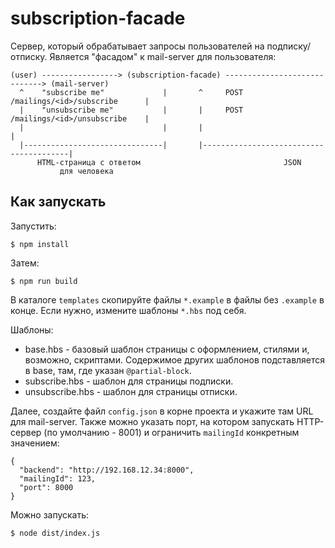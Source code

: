 # subscription-facade

Сервер, который обрабатывает запросы пользователей на подписку/отписку.
Является "фасадом" к mail-server для пользователя:
```
(user) -----------------> (subscription-facade) -----------------------------> (mail-server)
  ^    "subscribe me"             |       ^     POST /mailings/<id>/subscribe      |
  |    "unsubscribe me"           |       |     POST /mailings/<id>/unsubscribe    |
  |                               |       |                                        |
  |-------------------------------|       |----------------------------------------|
      HTML-страница с ответом                                JSON
           для человека
```

## Как запускать

Запустить:
```
$ npm install
```

Затем:
```
$ npm run build
```

В каталоге `templates` скопируйте файлы `*.example` в файлы без `.example` в конце.
Если нужно, измените шаблоны `*.hbs` под себя.

Шаблоны:
- base.hbs - базовый шаблон страницы с оформлением, стилями и, возможно, скриптами.
Содержимое других шаблонов подставляется в base, там, где указан `@partial-block`.
- subscribe.hbs - шаблон для страницы подписки.
- unsubscribe.hbs - шаблон для страницы отписки.

Далее, создайте файл `config.json` в корне проекта и укажите там URL для mail-server.
Также можно указать порт, на котором запускать HTTP-сервер (по умолчанию - 8001) и
ограничить `mailingId` конкретным значением:
```
{
  "backend": "http://192.168.12.34:8000",
  "mailingId": 123,
  "port": 8000
}
```

Можно запускать:
```
$ node dist/index.js
```
